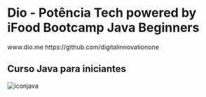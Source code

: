 <h1>Dio - Potência Tech powered by iFood Bootcamp Java Beginners</h1> 
www.dio.me
https://github.com/digitalinnovationone

<h2>Curso Java para iniciantes</h2>


![iconjava](https://user-images.githubusercontent.com/106696811/195846066-fb7b2771-97bc-4bd8-97f2-479c16741605.png)




